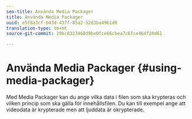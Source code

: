 ```yaml
---
seo-title: Använda Media Packager
title: Använda Media Packager
uuid: e5f8a3cf-b43d-437f-85a2-52d3ba4961d0
translation-type: tm+mt
source-git-commit: 29bc8323460d9be0fce66cbea7c6fce46df20d61

---
```



# Använda Media Packager {#using-media-packager}

Med Media Packager kan du ange vilka data i filen som ska krypteras och vilken princip som ska gälla för innehållsfilen. Du kan till exempel ange att videodata är krypterade men att ljuddata är okrypterade.
